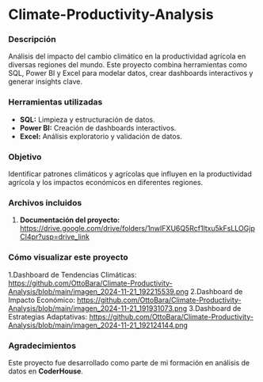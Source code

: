 # Climate-Productivity-Analysis

### Descripción
Análisis del impacto del cambio climático en la productividad agrícola en diversas regiones del mundo. Este proyecto combina herramientas como SQL, Power BI y Excel para modelar datos, crear dashboards interactivos y generar insights clave.

### Herramientas utilizadas
- **SQL:** Limpieza y estructuración de datos.
- **Power BI:** Creación de dashboards interactivos.
- **Excel:** Análisis exploratorio y validación de datos.

### Objetivo
Identificar patrones climáticos y agrícolas que influyen en la productividad agrícola y los impactos económicos en diferentes regiones.

### Archivos incluidos
1. **Documentación del proyecto:**
  https://drive.google.com/drive/folders/1nwIFXU6Q5Rcf1ltxu5kFsLLOGjpCl4pr?usp=drive_link

### Cómo visualizar este proyecto
1.Dashboard de Tendencias Climáticas: https://github.com/OttoBara/Climate-Productivity-Analysis/blob/main/imagen_2024-11-21_192215539.png
2.Dashboard de Impacto Económico: https://github.com/OttoBara/Climate-Productivity-Analysis/blob/main/imagen_2024-11-21_191931073.png
3.Dashboard de Estrategias Adaptativas: https://github.com/OttoBara/Climate-Productivity-Analysis/blob/main/imagen_2024-11-21_192124144.png

### Agradecimientos
Este proyecto fue desarrollado como parte de mi formación en análisis de datos en **CoderHouse**.
